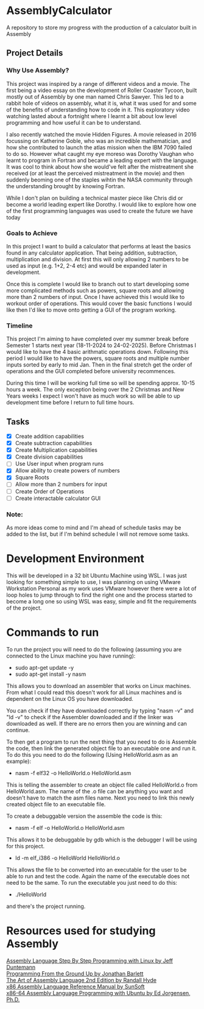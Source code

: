 # AssemblyCalculator
A repository to store my progress with the production of a calculator built in Assembly

## Project Details
### Why Use Assembly? 

This project was inspired by a range of different videos and a movie. The first being a video essay on the development of Roller Coaster Tycoon, built mostly out of Assembly by one man named Chris Sawyer. This led to a rabbit hole of videos on assembly, what it is, what it was used for and some of the benefits of understanding how to code in it. This exploratory video watching lasted about a fortnight where I learnt a bit about low level programming and how useful it can be to understand. 

I also recently watched the movie Hidden Figures. A movie released in 2016 focussing on Katherine Goble, who was an incredible mathematician, and how she contributed to launch the atlas mission when the IBM 7090 failed to do so. However what caught my eye moreso was Dorothy Vaughan who learnt to program in Fortran and became a leading expert with the language. It was cool to think about how she would've felt after the mistreatment she received (or at least the perceived mistreatment in the movie) and then suddenly beoming one of the staples wihtin the NASA community through the understanding brought by knowing Fortran. 

While I don't plan on building a technical master piece like Chris did or become a world leading expert like Dorothy. I would like to explore how one of the first programming languages was used to create the future we have today 

### Goals to Achieve
In this project I want to build a calculator that performs at least the basics found in any calculator application. That being addition, subtraction, multiplication and division. At first this will only allowing 2 numbers to be used as input (e.g. 1+2, 2-4 etc) and would be expanded later in development. 

Once this is complete I would like to branch out to start developing some more complicated methods such as powers, square roots and allowing more than 2 numbers of input. Once I have achieved this I would like to workout order of operations. This would cover the basic functions I would like then I'd like to move onto getting a GUI of the program working.

### Timeline
This project I'm aiming to have completed over my summer break before Semester 1 starts next year (18-11-2024 to 24-02-2025). Before Christmas I would like to have the 4 basic arithmatic operations down. Following this period I would like to have the powers, square roots and multiple number inputs sorted by early to mid Jan. Then in the final stretch get the order of operations and the GUI completed before university recommences.

During this time I will be working full time so will be spending approx. 10-15 hours a week. The only exception being over the 2 Christmas and New Years weeks I expect I won't have as much work so will be able to up development time before I return to full time hours.

## Tasks

- [x] Create addition capabilities
- [x] Create subtraction capabilities
- [x] Create Multiplication capabilities
- [x] Create division capabilities
- [ ] Use User input when program runs
- [X] Allow ability to create powers of numbers
- [X] Square Roots
- [ ] Allow more than 2 numbers for input
- [ ] Create Order of Operations
- [ ] Create interactable calculator GUI 

### Note:
As more ideas come to mind and I'm ahead of schedule tasks may be added to the list, but if I'm behind schedule I will not remove some tasks.

# Development Environment
This will be developed in a 32 bit Ubuntu Machine using WSL. I was just looking for something simple to use, I was planning on using VMware Workstation Personal as my work uses VMware however there were a lot of loop holes to jump through to find the right one and the process started to become a long one so using WSL was easy, simple and fit the requirements of the project.

# Commands to run
To run the project you will need to do the following (assuming you are connected to the Linux machine you have running):

- sudo apt-get update -y
- sudo apt-get install -y nasm

This allows you to download an assembler that works on Linux machines. From what I could read this doesn't work for all Linux machines and is dependent on the Linux OS you have downloaded.

You can check if they have downloaded correctly by typing "nasm -v" and "ld -v" to check if the Assembler downloaded and if the linker was downloaded as well. If there are no errors then you are winning and can continue.

To then get a program to run the next thing that you need to do is Assemble the code, then link the generated object file to an executable one and run it. To do this you need to do the following (Using HelloWorld.asm as an example):

- nasm -f elf32 -o HelloWorld.o HelloWorld.asm

This is telling the assembler to create an object file called HelloWorld.o from HelloWorld.asm. The name of the .o file can be anything you want and doesn't have to match the asm files name. Next you need to link this newly created object file to an executable file. 

To create a debuggable version the assemble the code is this:

- nasm -f elf -o HelloWorld.o HelloWorld.asm

This allows it to be debuggable by gdb which is the debugger I will be using for this project.

- ld -m elf_i386 -o HelloWorld HelloWorld.o

This allows the file to be converted into an executable for the user to be able to run and test the code. Again the name of the executable does not need to be the same. To run the executable you just need to do this:

- ./HelloWorld

and there's the project running.

# Resources used for studying Assembly

<div>
    <a href="http://www.staroceans.org/kernel-and-driver/Assembly%20Language%20Step-By-Step%20-%20Programming%20with%20Linux%2C%203rd%20edition%20(Wiley%2C%202009%2C%200470497025).pdf">Assembly Language Step By Step Programming with Linux by Jeff Duntemann</a> <br/>
    <a href="https://download-mirror.savannah.gnu.org/releases/pgubook/ProgrammingGroundUp-1-0-booksize.pdf">Programming From the Ground Up by Jonathan Barlett</a> <br/>
    <a href="http://www.staroceans.org/kernel-and-driver/The.Art.of.Assembly.Language.2nd.Edition.pdf">The Art of Assembly Language 2nd Edition by Randall Hyde</a> <br/>
    <a href="https://docs.oracle.com/cd/E19641-01/802-1948/802-1948.pdf">x86 Assembly Language Reference Manual by SunSoft</a> <br/>
    <a href="http://www.egr.unlv.edu/~ed/assembly64.pdf">x86-64 Assembly Language Programming with Ubuntu by Ed Jorgensen, Ph.D.</a> <br/>
</div>